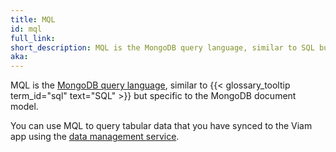```yaml
---
title: MQL
id: mql
full_link:
short_description: MQL is the MongoDB query language, similar to SQL but specific to the MongoDB document model.
aka:
---
```


MQL is the [MongoDB query language](https://www.mongodb.com/docs/manual/tutorial/query-documents/), similar to {{< glossary_tooltip term_id="sql" text="SQL" >}} but specific to the MongoDB document model.

You can use MQL to query tabular data that you have synced to the Viam app using the [data management service](/services/data/).
